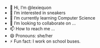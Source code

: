 - 👋 Hi, I’m @lexiequon
- 👀 I’m interested in sneakers
- 🌱 I’m currently learning Computer Science
- 💞️ I’m looking to collaborate on ...
- 📫 How to reach me ...
- 😄 Pronouns: she/her
- ⚡ Fun fact: I work on school buses. 

<!---
lexiequon/lexiequon is a ✨ special ✨ repository because its `README.md` (this file) appears on your GitHub profile.
You can click the Preview link to take a look at your changes.
--->
